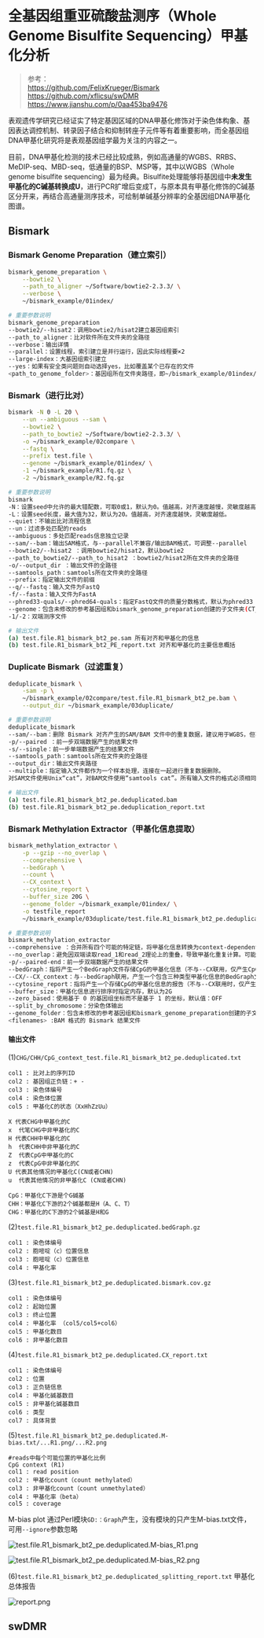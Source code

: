 # 全基因组重亚硫酸盐测序（Whole Genome Bisulfite Sequencing）甲基化分析

> 参考：  
> https://github.com/FelixKrueger/Bismark  
> https://github.com/xflicsu/swDMR  
> https://www.jianshu.com/p/0aa453ba9476

表观遗传学研究已经证实了特定基因区域的DNA甲基化修饰对于染色体构象、基因表达调控机制、转录因子结合和抑制转座子元件等有着重要影响，而全基因组DNA甲基化研究将是表观基因组学最为关注的内容之一。

目前，DNA甲基化检测的技术已经比较成熟，例如高通量的WGBS、RRBS、MeDIP-seq、MBD-seq，低通量的BSP、MSP等，其中以WGBS（Whole genome bisulfite sequencing）最为经典。Bisulfite处理能够将基因组中**未发生甲基化的C碱基转换成U**，进行PCR扩增后变成T，与原本具有甲基化修饰的C碱基区分开来，再结合高通量测序技术，可绘制单碱基分辨率的全基因组DNA甲基化图谱。

## Bismark

### Bismark Genome Preparation（建立索引）

```bash
bismark_genome_preparation \
    --bowtie2 \
    --path_to_aligner ~/Software/bowtie2-2.3.3/ \
    --verbose \
    ~/bismark_example/01index/

# 重要参数说明
bismark_genome_preparation
--bowtie2/--hisat2：调用bowtie2/hisat2建立基因组索引
--path_to_aligner：比对软件所在文件夹的全路径
--verbose：输出详情
--parallel：设置线程，索引建立是并行运行，因此实际线程要×2
--large-index：大基因组索引建立
--yes：如果有安全类问题则自动选择yes，比如覆盖某个已存在的文件
<path_to_genome_folder>：基因组所在文件夹路径，即~/bismark_example/01index/
```

### Bismark（进行比对）

```bash
bismark -N 0 -L 20 \
    --un --ambiguous --sam \
    --bowtie2 \
    --path_to_bowtie2 ~/Software/bowtie2-2.3.3/ \
    -o ~/bismark_example/02compare \
    --fastq \
    --prefix test.file \
    --genome ~/bismark_example/01index/ \
    -1 ~/bismark_example/R1.fq.gz \
    -2 ~/bismark_example/R2.fq.gz

# 重要参数说明
bismark
-N：设置seed中允许的最大错配数，可取0或1，默认为0。值越高，对齐速度越慢，灵敏度越高。
-L：设置seed长度，最大值为32，默认为20。值越高，对齐速度越快，灵敏度越低。
--quiet：不输出比对流程信息
--un：过滤多处匹配的reads
--ambiguous：多处匹配reads信息独立记录
--sam/--bam：输出SAM格式，与--parallel不兼容/输出BAM格式，可调整--parallel
--bowtie2/--hisat2 ：调用bowtie2/hisat2，默认bowtie2
--path_to_bowtie2/--path_to_hisat2 ：bowtie2/hisat2所在文件夹的全路径
-o/--output_dir ：输出文件的全路径
--samtools_path：samtools所在文件夹的全路径
--prefix：指定输出文件的前缀
--q/--fastq：输入文件为FastQ
-f/--fasta：输入文件为FastA
--phred33-quals/--phred64-quals：指定FastQ文件的质量分数格式，默认为phred33
--genome：包含未修改的参考基因组和bismark_genome_preparation创建的子文件夹(CT_conversion/和GA_conversion/）的文件夹的路径，即~/bismark_example/01index/
-1/-2：双端测序文件

# 输出文件
(a) test.file.R1_bismark_bt2_pe.sam 所有对齐和甲基化的信息
(b) test.file.R1_bismark_bt2_PE_report.txt 对齐和甲基化的主要信息概括
```

### Duplicate Bismark（过滤重复）

```bash
deduplicate_bismark \
    -sam -p \
    ~/bismark_example/02compare/test.file.R1_bismark_bt2_pe.bam \
    --output_dir ~/bismark_example/03duplicate/

# 重要参数说明
deduplicate_bismark
--sam/--bam：删除 Bismark 对齐产生的SAM/BAM 文件中的重复数据，建议用于WGBS，但不建议应用于RRS (reduced representation shotgun)，如 RRBS、amplicon or target enrichment libraries。
-p/--paired ：前一步双端数据产生的结果文件
-s/--single：前一步单端数据产生的结果文件
--samtools_path：samtools所在文件夹的全路径
--output_dir：输出文件夹路径
--multiple：指定输入文件都作为一个样本处理，连接在一起进行重复数据删除。
对SAM文件使用Unix“cat”，对BAM文件使用“samtools cat”。所有输入文件的格式必须相同。默认情况下，标头取自要连接的第一个文件。

# 输出文件
(a) test.file.R1_bismark_bt2_pe.deduplicated.bam
(b) test.file.R1_bismark_bt2_pe.deduplication_report.txt
```

### Bismark Methylation Extractor（甲基化信息提取）

```bash
bismark_methylation_extractor \
    -p --gzip --no_overlap \
    --comprehensive \
    --bedGraph \
    --count \
    --CX_context \
    --cytosine_report \
    --buffer_size 20G \
    --genome_folder ~/bismark_example/01index/ \
    -o testfile_report
    ~/bismark_example/03duplicate/test.file.R1_bismark_bt2_pe.deduplicated.bam

# 重要参数说明
bismark_methylation_extractor
--comprehensive ：合并所有四个可能的特定链，将甲基化信息转换为context-dependent的输出文件
--no_overlap：避免因双端读取read_1和read_2理论上的重叠，导致甲基化重复计算。可能会删去相当大部分的数据，对于双端数据的处理，默认情况下此选项处于启用状态，可以使用--include_overlap禁用。
-p/--paired-end：前一步双端数据产生的结果文件
--bedGraph：指将产生一个BedGraph文件存储CpG的甲基化信息（不与--CX联用，仅产生CpG信息）
--CX/--CX_context：与--bedGraph联用，产生一个包含三种类型甲基化信息的BedGraph文件;与--cytosine_report联用，产生一个包含三种类型甲基化信息的全基因组甲基化报告
--cytosine_report：指将产生一个存储CpG的甲基化信息的报告（不与--CX联用时，仅产生CpG信息），默认情况坐标系基于 1
--buffer_size：甲基化信息进行排序时指定内存，默认为2G
--zero_based：使用基于 0 的基因组坐标而不是基于 1 的坐标，默认值：OFF
--split_by_chromosome：分染色体输出
--genome_folder：包含未修改的参考基因组和bismark_genome_preparation创建的子文件夹(CT_conversion/和GA_conversion/）的文件夹的路径，即~/bismark_example/01index/
<filenames> :BAM 格式的 Bismark 结果文件
```

#### 输出文件

(1)`CHG/CHH/CpG_context_test.file.R1_bismark_bt2_pe.deduplicated.txt`

```
col1 : 比对上的序列ID
col2 : 基因组正负链：+ -
col3 : 染色体编号
col4 : 染色体位置
col5 : 甲基化C的状态（XxHhZzUu）

X 代表CHG中甲基化的C
x  代笔CHG中非甲基化的C
H 代表CHH中甲基化的C
h  代表CHH中非甲基化的C
Z  代表CpG中甲基化的C
z  代表CpG中非甲基化的C
U 代表其他情况的甲基化C(CN或者CHN)
u  代表其他情况的非甲基化C (CN或者CHN)

CpG：甲基化C下游是个G碱基
CHH：甲基化C下游的2个碱基都是H（A、C、T）
CHG：甲基化的C下游的2个碱基是H和G
```

(2)`test.file.R1_bismark_bt2_pe.deduplicated.bedGraph.gz`

```
col1 : 染色体编号
col2 : 胞嘧啶（c）位置信息
col3 : 胞嘧啶（c）位置信息
col4 : 甲基化率
```

(3)`test.file.R1_bismark_bt2_pe.deduplicated.bismark.cov.gz`

```
col1 : 染色体编号
col2 : 起始位置
col3 : 终止位置
col4 : 甲基化率 （col5/col5+col6）
col5 : 甲基化数目
col6 : 非甲基化数目 
```

(4)`test.file.R1_bismark_bt2_pe.deduplicated.CX_report.txt`

```
col1 : 染色体编号
col2 : 位置
col3 : 正负链信息
col4 : 甲基化碱基数目
col5 : 非甲基化碱基数目
col6 : 类型
col7 : 具体背景 
```

(5)`test.file.R1_bismark_bt2_pe.deduplicated.M-bias.txt/...R1.png/...R2.png`

```
#reads中每个可能位置的甲基化比例
CpG context (R1)
col1 : read position
col2 : 甲基化count（count methylated）
col3 : 非甲基化count（count unmethylated）
col4 : 甲基化率（beta）
col5 : coverage
```

M-bias plot 通过Perl模块`GD:：Graph`产生，没有模块的只产生M-bias.txt文件，可用`--ignore`参数忽略

![test.file.R1_bismark_bt2_pe.deduplicated.M-bias_R1.png](figure/test.file.R1_bismark_bt2_pe.deduplicated.M-bias_R1.png)

![test.file.R1_bismark_bt2_pe.deduplicated.M-bias_R2.png](figure/test.file.R1_bismark_bt2_pe.deduplicated.M-bias_R2.png)

(6)`test.file.R1_bismark_bt2_pe.deduplicated_splitting_report.txt` 甲基化总体报告

![report.png](figure/bismark_report.png)


## swDMR
